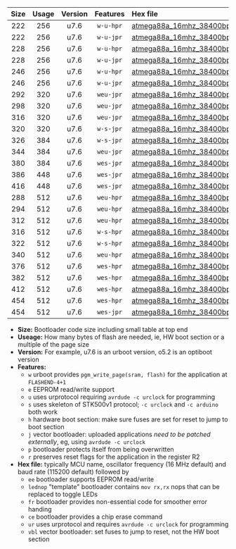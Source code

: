 |Size|Usage|Version|Features|Hex file|
|:-:|:-:|:-:|:-:|:--|
|222|256|u7.6|`w-u-hpr`|[atmega88a_16mhz_38400bps_ur.hex](https://raw.githubusercontent.com/stefanrueger/urboot/main/atmega88a_16mhz_38400bps_ur.hex)|
|222|256|u7.6|`w-u-jpr`|[atmega88a_16mhz_38400bps_ur_vbl.hex](https://raw.githubusercontent.com/stefanrueger/urboot/main/atmega88a_16mhz_38400bps_ur_vbl.hex)|
|228|256|u7.6|`w-u-hpr`|[atmega88a_16mhz_38400bps_lednop_ur.hex](https://raw.githubusercontent.com/stefanrueger/urboot/main/atmega88a_16mhz_38400bps_lednop_ur.hex)|
|228|256|u7.6|`w-u-jpr`|[atmega88a_16mhz_38400bps_lednop_ur_vbl.hex](https://raw.githubusercontent.com/stefanrueger/urboot/main/atmega88a_16mhz_38400bps_lednop_ur_vbl.hex)|
|246|256|u7.6|`w-u-hpr`|[atmega88a_16mhz_38400bps_lednop_fr_ur.hex](https://raw.githubusercontent.com/stefanrueger/urboot/main/atmega88a_16mhz_38400bps_lednop_fr_ur.hex)|
|246|256|u7.6|`w-u-jpr`|[atmega88a_16mhz_38400bps_lednop_fr_ur_vbl.hex](https://raw.githubusercontent.com/stefanrueger/urboot/main/atmega88a_16mhz_38400bps_lednop_fr_ur_vbl.hex)|
|292|320|u7.6|`weu-jpr`|[atmega88a_16mhz_38400bps_ee_ur_vbl.hex](https://raw.githubusercontent.com/stefanrueger/urboot/main/atmega88a_16mhz_38400bps_ee_ur_vbl.hex)|
|298|320|u7.6|`weu-jpr`|[atmega88a_16mhz_38400bps_ee_lednop_ur_vbl.hex](https://raw.githubusercontent.com/stefanrueger/urboot/main/atmega88a_16mhz_38400bps_ee_lednop_ur_vbl.hex)|
|316|320|u7.6|`weu-jpr`|[atmega88a_16mhz_38400bps_ee_lednop_fr_ur_vbl.hex](https://raw.githubusercontent.com/stefanrueger/urboot/main/atmega88a_16mhz_38400bps_ee_lednop_fr_ur_vbl.hex)|
|320|320|u7.6|`w-s-jpr`|[atmega88a_16mhz_38400bps_vbl.hex](https://raw.githubusercontent.com/stefanrueger/urboot/main/atmega88a_16mhz_38400bps_vbl.hex)|
|326|384|u7.6|`w-s-jpr`|[atmega88a_16mhz_38400bps_lednop_vbl.hex](https://raw.githubusercontent.com/stefanrueger/urboot/main/atmega88a_16mhz_38400bps_lednop_vbl.hex)|
|344|384|u7.6|`weu-jpr`|[atmega88a_16mhz_38400bps_ee_lednop_fr_ce_ur_vbl.hex](https://raw.githubusercontent.com/stefanrueger/urboot/main/atmega88a_16mhz_38400bps_ee_lednop_fr_ce_ur_vbl.hex)|
|380|384|u7.6|`wes-jpr`|[atmega88a_16mhz_38400bps_ee_vbl.hex](https://raw.githubusercontent.com/stefanrueger/urboot/main/atmega88a_16mhz_38400bps_ee_vbl.hex)|
|386|448|u7.6|`wes-jpr`|[atmega88a_16mhz_38400bps_ee_lednop_vbl.hex](https://raw.githubusercontent.com/stefanrueger/urboot/main/atmega88a_16mhz_38400bps_ee_lednop_vbl.hex)|
|416|448|u7.6|`wes-jpr`|[atmega88a_16mhz_38400bps_ee_lednop_fr_vbl.hex](https://raw.githubusercontent.com/stefanrueger/urboot/main/atmega88a_16mhz_38400bps_ee_lednop_fr_vbl.hex)|
|288|512|u7.6|`weu-hpr`|[atmega88a_16mhz_38400bps_ee_ur.hex](https://raw.githubusercontent.com/stefanrueger/urboot/main/atmega88a_16mhz_38400bps_ee_ur.hex)|
|294|512|u7.6|`weu-hpr`|[atmega88a_16mhz_38400bps_ee_lednop_ur.hex](https://raw.githubusercontent.com/stefanrueger/urboot/main/atmega88a_16mhz_38400bps_ee_lednop_ur.hex)|
|312|512|u7.6|`weu-hpr`|[atmega88a_16mhz_38400bps_ee_lednop_fr_ur.hex](https://raw.githubusercontent.com/stefanrueger/urboot/main/atmega88a_16mhz_38400bps_ee_lednop_fr_ur.hex)|
|316|512|u7.6|`w-s-hpr`|[atmega88a_16mhz_38400bps.hex](https://raw.githubusercontent.com/stefanrueger/urboot/main/atmega88a_16mhz_38400bps.hex)|
|322|512|u7.6|`w-s-hpr`|[atmega88a_16mhz_38400bps_lednop.hex](https://raw.githubusercontent.com/stefanrueger/urboot/main/atmega88a_16mhz_38400bps_lednop.hex)|
|340|512|u7.6|`weu-hpr`|[atmega88a_16mhz_38400bps_ee_lednop_fr_ce_ur.hex](https://raw.githubusercontent.com/stefanrueger/urboot/main/atmega88a_16mhz_38400bps_ee_lednop_fr_ce_ur.hex)|
|376|512|u7.6|`wes-hpr`|[atmega88a_16mhz_38400bps_ee.hex](https://raw.githubusercontent.com/stefanrueger/urboot/main/atmega88a_16mhz_38400bps_ee.hex)|
|382|512|u7.6|`wes-hpr`|[atmega88a_16mhz_38400bps_ee_lednop.hex](https://raw.githubusercontent.com/stefanrueger/urboot/main/atmega88a_16mhz_38400bps_ee_lednop.hex)|
|412|512|u7.6|`wes-hpr`|[atmega88a_16mhz_38400bps_ee_lednop_fr.hex](https://raw.githubusercontent.com/stefanrueger/urboot/main/atmega88a_16mhz_38400bps_ee_lednop_fr.hex)|
|454|512|u7.6|`wes-hpr`|[atmega88a_16mhz_38400bps_ee_lednop_fr_ce.hex](https://raw.githubusercontent.com/stefanrueger/urboot/main/atmega88a_16mhz_38400bps_ee_lednop_fr_ce.hex)|
|454|512|u7.6|`wes-jpr`|[atmega88a_16mhz_38400bps_ee_lednop_fr_ce_vbl.hex](https://raw.githubusercontent.com/stefanrueger/urboot/main/atmega88a_16mhz_38400bps_ee_lednop_fr_ce_vbl.hex)|

- **Size:** Bootloader code size including small table at top end
- **Useage:** How many bytes of flash are needed, ie, HW boot section or a multiple of the page size
- **Version:** For example, u7.6 is an urboot version, o5.2 is an optiboot version
- **Features:**
  + `w` urboot provides `pgm_write_page(sram, flash)` for the application at `FLASHEND-4+1`
  + `e` EEPROM read/write support
  + `u` uses urprotocol requiring `avrdude -c urclock` for programming
  + `s` uses skeleton of STK500v1 protocol; `-c urclock` and `-c arduino` both work
  + `h` hardware boot section: make sure fuses are set for reset to jump to boot section
  + `j` vector bootloader: uploaded applications *need to be patched externally*, eg, using `avrdude -c urclock`
  + `p` bootloader protects itself from being overwritten
  + `r` preserves reset flags for the application in the register R2
- **Hex file:** typically MCU name, oscillator frequency (16 MHz default) and baud rate (115200 default) followed by
  + `ee` bootloader supports EEPROM read/write
  + `lednop` "template" bootloader contains `mov rx,rx` nops that can be replaced to toggle LEDs
  + `fr` bootloader provides non-essential code for smoother error handing
  + `ce` bootloader provides a chip erase command
  + `ur` uses urprotocol and requires `avrdude -c urclock` for programming
  + `vbl` vector bootloader: set fuses to jump to reset, not the HW boot section
